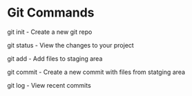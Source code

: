 # Git Commands

git init - Create a new git repo

git status - View the changes to your project

git add - Add files to staging area

git commit - Create a new commit with files from statging area

git log - View recent commits